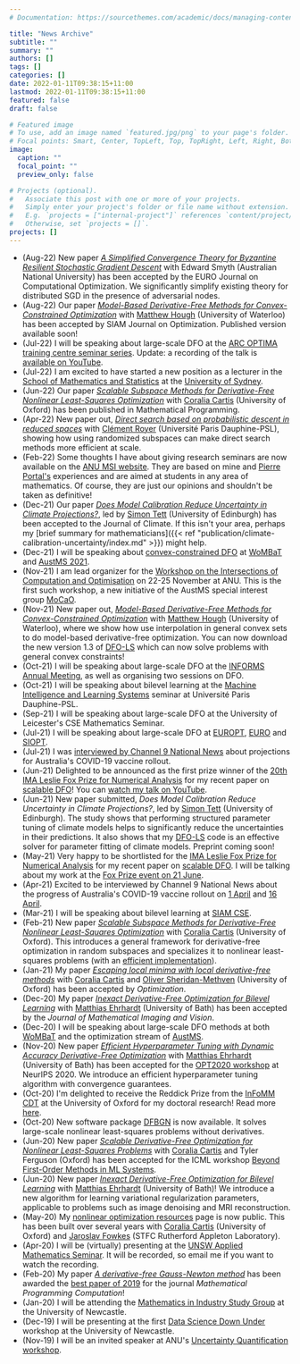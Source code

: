 ```yaml
---
# Documentation: https://sourcethemes.com/academic/docs/managing-content/

title: "News Archive"
subtitle: ""
summary: ""
authors: []
tags: []
categories: []
date: 2022-01-11T09:38:15+11:00
lastmod: 2022-01-11T09:38:15+11:00
featured: false
draft: false

# Featured image
# To use, add an image named `featured.jpg/png` to your page's folder.
# Focal points: Smart, Center, TopLeft, Top, TopRight, Left, Right, BottomLeft, Bottom, BottomRight.
image:
  caption: ""
  focal_point: ""
  preview_only: false

# Projects (optional).
#   Associate this post with one or more of your projects.
#   Simply enter your project's folder or file name without extension.
#   E.g. `projects = ["internal-project"]` references `content/project/deep-learning/index.md`.
#   Otherwise, set `projects = []`.
projects: []
---
```


- (Aug-22) New paper [*A Simplified Convergence Theory for Byzantine Resilient Stochastic Gradient Descent*](https://doi.org/10.1016/j.ejco.2022.100038) with Edward Smyth (Australian National University) has been accepted by the EURO Journal on Computational Optimization. We significantly simplify existing theory for distributed SGD in the presence of adversarial nodes. 
- (Aug-22) Our paper [*Model-Based Derivative-Free Methods for Convex-Constrained Optimization*](http://arxiv.org/abs/2111.05443) with [Matthew Hough](https://www.math.uwaterloo.ca/~mhough/) (University of Waterloo) has been accepted by SIAM Journal on Optimization. Published version available soon!
- (Jul-22) I will be speaking about large-scale DFO at the [ARC OPTIMA training centre seminar series](https://optima.org.au/events/optima-seminar-series-27-jul-2022/). Update: a recording of the talk is [available on YouTube](https://www.youtube.com/watch?v=fW7a0vVgatw).
- (Jul-22) I am excited to have started a new position as a lecturer in the [School of Mathematics and Statistics](https://www.maths.usyd.edu.au/) at the [University of Sydney](https://www.sydney.edu.au/). 
- (Jun-22) Our paper [*Scalable Subspace Methods for Derivative-Free Nonlinear Least-Squares Optimization*](https://doi.org/10.1007/s10107-022-01836-1) with [Coralia Cartis](http://people.maths.ox.ac.uk/cartis/) (University of Oxford) has been published in Mathematical Programming. 
- (Apr-22) New paper out, [*Direct search based on probabilistic descent in reduced spaces*](https://arxiv.org/abs/2204.01275) with [Clément Royer](https://www.lamsade.dauphine.fr/~croyer/) (Université Paris Dauphine-PSL), showing how using randomized subspaces can make direct search methods more efficient at scale. 
- (Feb-22) Some thoughts I have about giving research seminars are now available on the [ANU MSI website](https://maths.anu.edu.au/files/talk-advice.pdf). They are based on mine and [Pierre Portal's](https://sites.google.com/view/pierre-portal/home) experiences and are aimed at students in any area of mathematics. Of course, they are just our opinions and shouldn't be taken as definitive!
- (Dec-21) Our paper [*Does Model Calibration Reduce Uncertainty in Climate Projections?*](https://doi.org/10.1175/JCLI-D-21-0434.1), led by [Simon Tett](https://www.research.ed.ac.uk/en/persons/simon-tett) (University of Edinburgh) has been accepted to the Journal of Climate. If this isn't your area, perhaps my [brief summary for mathematicians]({{< ref "publication/climate-calibration-uncertainty/index.md" >}}) might help.
- (Dec-21) I will be speaking about [convex-constrained DFO](http://arxiv.org/abs/2111.05443) at [WoMBaT](https://wombat.mocao.org/) and [AustMS 2021](https://austms.org.au/event/austms-2021/).
- (Nov-21) I am lead organizer for the [Workshop on the Intersections of Computation and Optimisation](https://maths.anu.edu.au/news-events/events/workshop-intersections-computation-and-optimisations) on 22-25 November at ANU. This is the first such workshop, a new initiative of the AustMS special interest group [MoCaO](https://www.mocao.org/). 
- (Nov-21) New paper out, [*Model-Based Derivative-Free Methods for Convex-Constrained Optimization*](http://arxiv.org/abs/2111.05443) with [Matthew Hough](https://www.math.uwaterloo.ca/~mhough/) (University of Waterloo), where we show how use interpolation in general convex sets to do model-based derivative-free optimization. You can now download the new version 1.3 of [DFO-LS](https://github.com/numericalalgorithmsgroup/dfols) which can now solve problems with general convex constraints!
- (Oct-21) I will be speaking about large-scale DFO at the [INFORMS Annual Meeting](https://www.informs.org/Meetings-Conferences/INFORMS-Conference-Calendar/2021-INFORMS-Annual-Meeting), as well as organising two sessions on DFO.
- (Oct-21) I will be speaking about bilevel learning at the [Machine Intelligence and Learning Systems](https://www.lamsade.dauphine.fr/wp/miles/) seminar at Université Paris Dauphine-PSL.
- (Sep-21) I will be speaking about large-scale DFO at the University of Leicester's CSE Mathematics Seminar.
- (Jul-21) I will be speaking about large-scale DFO at [EUROPT](https://europt2021.sciencesconf.org/), [EURO](https://euro2021athens.com/) and [SIOPT](https://www.siam.org/conferences/cm/conference/op21).
- (Jul-21) I was [interviewed by Channel 9 National News](https://www.youtube.com/watch?v=9CHHjuBWOXs) about projections for Australia's COVID-19 vaccine rollout.
- (Jun-21) Delighted to be announced as the first prize winner of the [20th IMA Leslie Fox Prize for Numerical Analysis](https://ima.org.uk/awards-medals/ima-leslie-fox-prize-numerical-analysis/) for my recent paper on [scalable DFO](https://arxiv.org/abs/2102.12016)! You can [watch my talk on YouTube](https://www.youtube.com/watch?v=CS2QBTwR8-4).
- (Jun-21) New paper submitted, *Does Model Calibration Reduce Uncertainty in Climate Projections?*, led by [Simon Tett](https://www.research.ed.ac.uk/en/persons/simon-tett) (University of Edinburgh). The study shows that performing structured parameter tuning of climate models helps to significantly reduce the uncertainties in their predictions. It also shows that my [DFO-LS](https://github.com/numericalalgorithmsgroup/dfols) code is an effective solver for parameter fitting of climate models. Preprint coming soon!
- (May-21) Very happy to be shortlisted for the [IMA Leslie Fox Prize for Numerical Analysis](https://ima.org.uk/awards-medals/ima-leslie-fox-prize-numerical-analysis/) for my recent paper on [scalable DFO](https://arxiv.org/abs/2102.12016). I will be talking about my work at the [Fox Prize event on 21 June](https://ima.org.uk/16899/20th-ima-leslie-fox-prize-event/).
- (Apr-21) Excited to be interviewed by Channel 9 National News about the progress of Australia's COVID-19 vaccine rollout on [1 April](https://youtube.com/watch?v=OfWOTrvRFHg) and [16 April](https://www.youtube.com/watch?v=puN9aKbcvys).
- (Mar-21) I will be speaking about bilevel learning at [SIAM CSE](https://www.siam.org/conferences/cm/conference/cse21).
- (Feb-21) New paper [*Scalable Subspace Methods for Derivative-Free Nonlinear Least-Squares Optimization*](https://arxiv.org/abs/2102.12016) with [Coralia Cartis](http://people.maths.ox.ac.uk/cartis/) (University of Oxford). This introduces a general framework for derivative-free optimization in random subspaces and specializes it to nonlinear least-squares problems (with an [efficient implementation](https://github.com/numericalalgorithmsgroup/dfbgn)). 
- (Jan-21) My paper [*Escaping local minima with local derivative-free methods*](https://doi.org/10.1080/02331934.2021.1883015) with [Coralia Cartis](http://people.maths.ox.ac.uk/cartis/) and [Oliver Sheridan-Methven](https://www.maths.ox.ac.uk/people/oliver.sheridan-methven) (University of Oxford) has been accepted by *Optimization*.
- (Dec-20) My paper [*Inexact Derivative-Free Optimization for Bilevel Learning*](https://doi.org/10.1007/s10851-021-01020-8) with [Matthias Ehrhardt](https://mehrhardt.github.io/) (University of Bath) has been accepted by the *Journal of Mathematical Imaging and Vision*.
- (Dec-20) I will be speaking about large-scale DFO methods at both [WoMBaT](https://wombat.mocao.org/) and the optimization stream of [AustMS](https://austms.org.au/meetings/annual-conferences/2020-austms-meeting/). 
- (Nov-20) New paper [*Efficient Hyperparameter Tuning with Dynamic Accuracy Derivative-Free Optimization*](https://arxiv.org/abs/2011.03151) with [Matthias Ehrhardt](https://mehrhardt.github.io/) (University of Bath) has been accepted for the [OPT2020 workshop](http://www.opt-ml.org/) at NeurIPS 2020. We introduce an efficient hyperparameter tuning algorithm with convergence guarantees.
- (Oct-20) I'm delighted to receive the Reddick Prize from the [InFoMM CDT](https://www.maths.ox.ac.uk/study-here/postgraduate-study/industrially-focused-mathematical-modelling-epsrc-cdt) at the University of Oxford for my doctoral research! Read more [here](https://maths.anu.edu.au/news-events/news/lindon-roberts-awarded-prestigious-reddick-prize-university-oxford).
- (Oct-20) New software package [DFBGN](https://github.com/numericalalgorithmsgroup/dfbgn) is now available. It solves large-scale nonlinear least-squares problems without derivatives. 
- (Jun-20) New paper [*Scalable Derivative-Free Optimization for Nonlinear Least-Squares Problems*](https://arxiv.org/abs/2007.13243) with [Coralia Cartis](http://people.maths.ox.ac.uk/cartis/) and Tyler Ferguson (Oxford) has been accepted for the ICML workshop [Beyond First-Order Methods in ML Systems](https://sites.google.com/view/optml-icml2020/accepted-papers).
- (Jun-20) New paper [*Inexact Derivative-Free Optimization for Bilevel Learning*](https://arxiv.org/abs/2006.12674) with [Matthias Ehrhardt](https://mehrhardt.github.io/) (University of Bath)! We introduce a new algorithm for learning variational regularization parameters, applicable to problems such as image denoising and MRI reconstruction.
- (May-20) My [nonlinear optimization resources](opt/) page is now public. This has been built over several years with [Coralia Cartis](http://people.maths.ox.ac.uk/cartis/) (University of Oxford) and [Jaroslav Fowkes](https://www.scd.stfc.ac.uk/Pages/Fowkes,-Jaroslav.aspx) (STFC Rutherford Appleton Laboratory).
- (Apr-20) I will be (virtually) presenting at the [UNSW Applied Mathematics Seminar](https://www.maths.unsw.edu.au/seminars/2020-04/derivative-free-optimisation-least-squares-problems). It will be recorded, so email me if you want to watch the recording.
- (Feb-20) My paper [*A derivative-free Gauss-Newton method*](https://doi.org/10.1007/s12532-019-00161-7) has been awarded the [best paper of 2019](https://www.springer.com/journal/12532/updates/17226372) for the journal *Mathematical Programming Computation*! 
- (Jan-20) I will be attending the [Mathematics in Industry Study Group](https://mathsinindustry.com/) at the University of Newcastle.
- (Dec-19) I will be presenting at the first [Data Science Down Under](https://carma.newcastle.edu.au/meetings/dsdu/) workshop at the University of Newcastle.
- (Nov-19) I will be an invited speaker at ANU's [Uncertainty Quantification workshop](https://maths.anu.edu.au/news-events/events/uncertainty-quantification-workshop).

